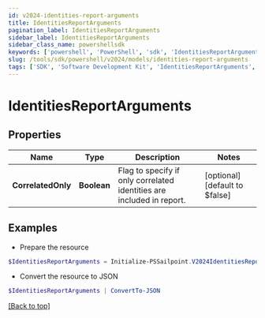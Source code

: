 ```yaml
---
id: v2024-identities-report-arguments
title: IdentitiesReportArguments
pagination_label: IdentitiesReportArguments
sidebar_label: IdentitiesReportArguments
sidebar_class_name: powershellsdk
keywords: ['powershell', 'PowerShell', 'sdk', 'IdentitiesReportArguments', 'V2024IdentitiesReportArguments'] 
slug: /tools/sdk/powershell/v2024/models/identities-report-arguments
tags: ['SDK', 'Software Development Kit', 'IdentitiesReportArguments', 'V2024IdentitiesReportArguments']
---
```



# IdentitiesReportArguments

## Properties

Name | Type | Description | Notes
------------ | ------------- | ------------- | -------------
**CorrelatedOnly** | **Boolean** | Flag to specify if only correlated identities are included in report. | [optional] [default to $false]

## Examples

- Prepare the resource
```powershell
$IdentitiesReportArguments = Initialize-PSSailpoint.V2024IdentitiesReportArguments  -CorrelatedOnly true
```

- Convert the resource to JSON
```powershell
$IdentitiesReportArguments | ConvertTo-JSON
```


[[Back to top]](#) 


